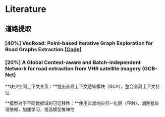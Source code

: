 # Literature

## 道路提取

### [40%] VecRoad: Point-based Iterative Graph Exploration for Road Graphs Extraction [[Code](https://github.com/tansor/VecRoad)]



### [20%] A Global Context-aware and Batch-independent Network for road extraction from VHR satellite imagery (GCB-Net)

**缺少空间上下文关系：**提出全局上下文感知模块（GCA），整合全局上下文特征

**模型对于不同数据域的可迁移性：**使用过滤响应归一化层（FRN），消除批处理依赖，加速学习，提高模型鲁棒性
